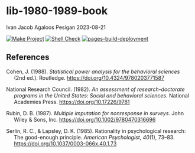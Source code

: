 lib-1980-1989-book
================
Ivan Jacob Agaloos Pesigan
2023-08-21

<!-- README.md is generated from .setup/readme/README.Rmd. Please edit that file -->
<!-- badges: start -->

[![Make
Project](https://github.com/ijapesigan/lib-1980-1989-book/actions/workflows/make.yml/badge.svg)](https://github.com/ijapesigan/lib-1980-1989-book/actions/workflows/make.yml)
[![Shell
Check](https://github.com/ijapesigan/lib-1980-1989-book/actions/workflows/shellcheck.yml/badge.svg)](https://github.com/ijapesigan/lib-1980-1989-book/actions/workflows/shellcheck.yml)
[![pages-build-deployment](https://github.com/ijapesigan/lib-1980-1989-book/actions/workflows/pages/pages-build-deployment/badge.svg)](https://github.com/ijapesigan/lib-1980-1989-book/actions/workflows/pages/pages-build-deployment)
<!-- badges: end -->

## References

<div id="refs" class="references csl-bib-body hanging-indent"
line-spacing="2">

<div id="ref-Cohen-1988" class="csl-entry">

Cohen, J. (1988). *Statistical power analysis for the behavioral
sciences* (2nd ed.). Routledge. <https://doi.org/10.4324/9780203771587>

</div>

<div id="ref-NationalResearchCouncil-1982" class="csl-entry">

National Research Council. (1982). *An assessment of research-doctorate
programs in the United States: Social and behavioral sciences*. National
Academies Press. <https://doi.org/10.17226/9781>

</div>

<div id="ref-Rubin-1987" class="csl-entry">

Rubin, D. B. (1987). *Multiple imputation for nonresponse in surveys*.
John Wiley & Sons, Inc. <https://doi.org/10.1002/9780470316696>

</div>

<div id="ref-Serlin-Lapsley-1985" class="csl-entry">

Serlin, R. C., & Lapsley, D. K. (1985). Rationality in psychological
research: The good-enough principle. *American Psychologist*, *40*(1),
73–83. <https://doi.org/10.1037/0003-066x.40.1.73>

</div>

</div>
